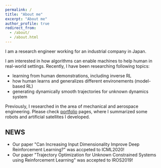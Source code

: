 ```yaml
---
permalink: /
title: "About me"
excerpt: "About me"
author_profile: true
redirect_from: 
  - /about/
  - /about.html
---
```


I am a research engineer working for an industrial company in Japan.

I am interested in how algorithms can enable machines to help human in real-world settings.
Recently, I have been researching following topics:
- learning from human demonstrations, including inverse RL
- how human learns and generalizes different environements (model-based RL)
- generating dynamically smooth trajectories for unknown dynamics system

Previously, I researched in the area of mechanical and aerospace engineering.
Please check [portfolio](/portfolio/) pages, where I summarized some robots and artificial satellites I developed.

## NEWS
- Our paper "Can Increasing Input Dimensionality Improve Deep Reinforcement Learning?" was accpeted to ICML2020!
- Our paper "Trajectory Optimization for Unknown Constrained Systems using Reinforcement Learning" was accepted to IROS2019!
